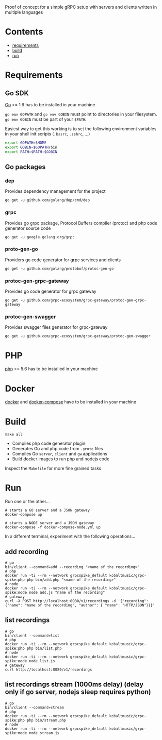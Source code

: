 Proof of concept for a simple gRPC setup with servers and clients written in multiple languages

# Contents
* [requirements](#requirements)
* [build](#build)
* [run](#run)

# Requirements
## Go SDK
[Go](https://golang.org/) >= 1.6 has to be installed in your machine

`go env GOPATH` and `go env GOBIN` must point to directories in your filesystem. `go env GOBIN` must be part of your `$PATH`.

Easiest way to get this working is to set the following environment variables in your shell init scripts (`.basrc`, `.zshrc`, ...)

```bash
export GOPATH=$HOME
export GOBIN=$GOPATH/bin
export PATH=$PATH:$GOBIN
```

## Go packages
### dep
Provides dependency management for the project
```
go get -u github.com/golang/dep/cmd/dep
```

### grpc
Provides go grpc package, Protocol Buffers compiler (protoc) and php code generator source code
```
go get -u google.golang.org/grpc
```
### proto-gen-go
Providers go code generator for grpc services and clients
```
go get -u github.com/golang/protobuf/protoc-gen-go
```

### protoc-gen-grpc-gateway
Provides go code generator for grpc gateway
```
go get -u github.com/grpc-ecosystem/grpc-gateway/protoc-gen-grpc-gateway
```

### protoc-gen-swagger
Provides swagger files generator for grpc-gateway
```
go get -u github.com/grpc-ecosystem/grpc-gateway/protoc-gen-swagger
```
# PHP
[php](http://php.net/) >= 5.6 has to be installed in your machine


# Docker
[docker](https://www.docker.com/) and [docker-compose](https://docs.docker.com/compose/) have to be installed in your machine

# Build
```
make all
```
- Compiles php code generator plugin
- Generates Go and php code from `.proto` files
- Compiles Go `server`, `client` and `gw` applications
- Build docker images to run php and nodejs code

Inspect the `Makefile` for more fine grained tasks

# Run
Run one or the other...
```
# starts a GO server and a JSON gateway
docker-compose up

# starts a NODE server and a JSON gateway
docker-compose -f docker-compose-node.yml up
```

In a different terminal, experiment with the following operations...

## add recording
```
# go
bin/client --command=add --recording "<name of the recording>"
# php
docker run -ti --rm --network grpcspike_default kobaltmusic/grpc-spike:php php bin/add.php "<name of the recording>"
# node
docker run -ti --rm --network grpcspike_default kobaltmusic/grpc-spike:node node add.js "name of the recording"
# gateway
curl -X POST http://localhost:8080/v1/recordings -d '{"recording": {"name": "name of the recording", "author": { "name": "HTTP/JSON"}}}'

```

## list recordings
```
# go
bin/client --command=list
# php
docker run -ti --rm --network grpcspike_default kobaltmusic/grpc-spike:php php bin/list.php
# node
docker run -ti --rm --network grpcspike_default kobaltmusic/grpc-spike:node node list.js
# gateway
curl http://localhost:8080/v1/recordings
```

## list recordings stream (1000ms delay) (delay only if go server, nodejs sleep requires python)
```
# go
bin/client --command=stream
# php
docker run -ti --rm --network grpcspike_default kobaltmusic/grpc-spike:php php bin/stream.php
# node
docker run -ti --rm --network grpcspike_default kobaltmusic/grpc-spike:node node stream.js
```
